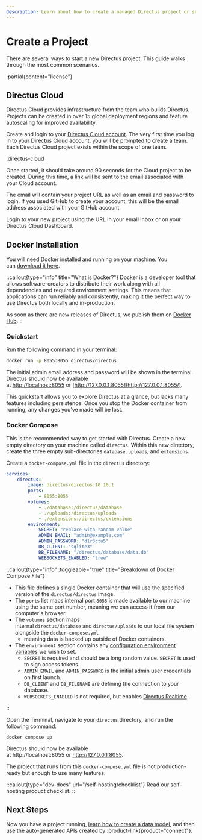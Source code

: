 ```yaml
---
description: Learn about how to create a managed Directus project or self-host with Docker or Node.js.
---
```


# Create a Project

There are several ways to start a new Directus project. This guide walks through the most common scenarios.

:partial{content="license"}

## Directus Cloud

Directus Cloud provides infrastructure from the team who builds Directus. Projects can be created in over 15 global deployment regions and feature autoscaling for improved availability.

Create and login to your [Directus Cloud account](https://directus.cloud/). The very first time you log in to your Directus Cloud account, you will be prompted to create a team. Each Directus Cloud project exists within the scope of one team.

<!-- TODO: Screenshot of prompt -->

:directus-cloud

Once started, it should take around 90 seconds for the Cloud project to be created. During this time, a link will be sent to the email associated with your Cloud account.

The email will contain your project URL as well as an email and password to login. If you used GitHub to create your account, this will be the email address associated with your GitHub account.

Login to your new project using the URL in your email inbox or on your Directus Cloud Dashboard.

## Docker Installation

You will need Docker installed and running on your machine. You can [download it here](https://docs.docker.com/get-docker/).

::callout{type="info" title="What is Docker?"}
Docker is a developer tool that allows software-creators to distribute their work along with all dependencies and required environment settings. This means that applications can run reliably and consistently, making it the perfect way to use Directus both locally and in-production.

As soon as there are new releases of Directus, we publish them on [Docker Hub](https://hub.docker.com/r/directus/directus).
::

### Quickstart

Run the following command in your terminal:

```bash
docker run -p 8055:8055 directus/directus
```

The initial admin email address and password will be shown in the terminal. Directus should now be available at [http://localhost:8055](http://localhost:8055/) or [http://127.0.0.1:8055](http://127.0.0.1:8055/).

This quickstart allows you to explore Directus at a glance, but lacks many features including persistence. Once you stop the Docker container from running, any changes you’ve made will be lost.

### Docker Compose

This is the recommended way to get started with Directus. Create a new empty directory on your machine called `directus`. Within this new directory, create the three empty sub-directories `database`, `uploads`, and `extensions`.

Create a `docker-compose.yml` file in the `directus` directory:

<!-- TODO: Load latest version always -->

```yaml [docker-compose.yml]
services:
	directus:
		image: directus/directus:10.10.1
		ports:
			- 8055:8055
		volumes:
			- ./database:/directus/database
			- ./uploads:/directus/uploads
			- ./extensions:/directus/extensions
		environment:
			SECRET: "replace-with-random-value"
			ADMIN_EMAIL: "admin@example.com"
			ADMIN_PASSWORD: "d1r3ctu5"
			DB_CLIENT: "sqlite3"
			DB_FILENAME: "/directus/database/data.db"
			WEBSOCKETS_ENABLED: "true"
```

::callout{type="info" :toggleable="true" title="Breakdown of Docker Compose File"}

- This file defines a single Docker container that will use the specified version of the `directus/directus` image.
- The `ports` list maps internal port `8055` is made available to our machine using the same port number, meaning we can access it from our computer's browser.
- The `volumes` section maps internal `directus/database` and `directus/uploads` to our local file system alongside the `docker-compose.yml`
  - meaning data is backed up outside of Docker containers.
- The `environment` section contains any [configuration environment variables](/configuration/overview) we wish to set.
  - `SECRET` is required and should be a long random value. `SECRET` is used to sign access tokens.
  - `ADMIN_EMAIL` and `ADMIN_PASSWORD` is the initial admin user credentials on first launch.
  - `DB_CLIENT` and `DB_FILENAME` are defining the connection to your database.
  - `WEBSOCKETS_ENABLED` is not required, but enables [Directus Realtime](/realtime/quickstart).

::

Open the Terminal, navigate to your `directus` directory, and run the following command:

```
docker compose up
```

Directus should now be available at http://localhost:8055 or http://127.0.0.1:8055.

The project that runs from this `docker-compose.yml` file is not production-ready but enough to use many features.

::callout{type="dev-docs" url="/self-hosting/checklist"}
Read our self-hosting product checklist.
::

<!-- TODO ## Deploy Directus

We also have a number of guides on deploying Directus to various cloud providers, like Amazon Web Services, Microsoft Azure, and Google Cloud Platform.

::callout{type="tutorials" url="/tutorials/tags/deployment"}

See how to deploy Directus on multiple hosting providers.

:: -->

## Next Steps

Now you have a project running, [learn how to create a data model](/data-modeling/quickstart), and then use the auto-generated APIs created by :product-link{product="connect"}.

